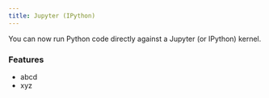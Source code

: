 ```yaml
---
title: Jupyter (IPython)
---
```


You can now run Python code directly against a Jupyter (or IPython) kernel.

### Features
- abcd
- xyz

